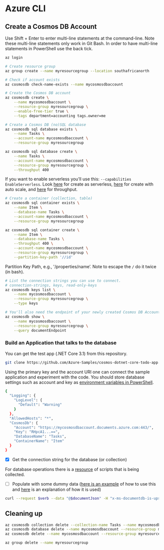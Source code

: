# Azure CLI

## Create a Cosmos DB Account

Use Shift + Enter to enter multi-line statements at the command-line. Note these multi-line statements only work in Git Bash. In order to have multi-line statements in PowerShell use the back tick.

```bash
az login

# Create resource group
az group create --name myresourcegroup --location southafricanorth

# Check if account exists
az cosmosdb check-name-exists --name mycosmosdbaccount

# Create the Cosmos DB account
az cosmosdb create \
	--name mycosmosdbaccount \
	--resource-group myresourcegroup \
	--enable-free-tier true \
	--tags department=accounting tags.owner=me

# Create a Cosmos DB (no)SQL database
az cosmosdb sql database exists \
	--name Tasks \
	--account-name mycosmosdbaccount \
	--resource-group myresourcegroup

az cosmosdb sql database create \
	--name Tasks \
	--account-name mycosmosdbaccount \
	--resource-group myresourcegroup \
	--throughput 400
```

If you want to enable serverless you’ll use this: `--capabilities EnableServerless`. Look [here](https://learn.microsoft.com/en-us/azure/cosmos-db/scripts/cli/nosql/serverless#run-the-script) for create as serverless, [here](https://learn.microsoft.com/en-us/azure/cosmos-db/scripts/cli/nosql/autoscale) for create with auto scale, and [here](https://learn.microsoft.com/en-us/azure/cosmos-db/scripts/cli/nosql/throughput) for throughput.

```bash
# Create a container (collection, table)
az cosmosdb sql container exists \
	--name Item \
	--database-name Tasks \
	--account-name mycosmosdbaccount \
	--resource-group myresourcegroup

az cosmosdb sql container create \
	--name Item \
	--database-name Tasks \
	--throughput 400 \
	--account-name mycosmosdbaccount \
	--resource-group myresourcegroup \
	--partition-key-path '//id'
```

Partition Key Path, e.g., '/properties/name’. Note to escape the `/` do it twice (in bash).

```bash
# List the connection strings you can use to connect.
# connection-strings, keys, read-only-keys
az cosmosdb keys list \
	--name mycosmosdbaccount \
	--resource-group myresourcegroup \
	--type keys

# You'll also need the endpoint of your newly created Cosmos DB Account
az cosmosdb show \
	--name mycosmosdbaccount \
	--resource-group myresourcegroup \
	--query documentEndpoint
```

### Build an Application that talks to the database

You can get the test app (.NET Core 3.1) from this repository.

```bash
git clone https://github.com/Azure-Samples/cosmos-dotnet-core-todo-app.git
```

Using the primary key and the account URI one can connect the sample application and experiment with the code. You should store database settings such as account and key as [environment variables in PowerShell](https://learn.microsoft.com/en-us/training/paths/develop-solutions-that-use-blob-storage/).

```bash
{
  "Logging": {
    "LogLevel": {
      "Default": "Warning"
    }
  },
  "AllowedHosts": "*",
  "CosmosDb": {
    "Account": "https://mycosmosdbaccount.documents.azure.com:443/",
    "Key": "RHpcA1...==",
    "DatabaseName": "Tasks",
    "ContainerName": "Item"
  }
}
```

- [x]  Get the connection string for the database (or collection)

For database operations there is a [resource](https://github.com/Krumelur/AzureScripts) of scripts that is being collected.

- [ ]  Populate with some dummy data ([here is an example](https://github.com/Krumelur/AzureScripts/blob/master/cosmosdb_create_document.sh) of how to use this and [here](https://stackoverflow.com/questions/61426902/use-bash-azure-cli-and-rest-api-to-access-cosmosdb-how-to-get-token-and-hash) is an explanation of how it is used)

```bash
curl --request $verb --data "@$documentJson" -H "x-ms-documentdb-is-upsert: $isUpsert" -H "x-ms-documentdb-partitionkey: [\"default\"]" -H "x-ms-date: $now" -H "x-ms-version: 2018-12-31" -H "Content-Type: application/json" -H "Authorization: $urlEncodedAuthString" $url
```

## Cleaning up

```bash
az cosmosdb collection delete --collection-name Tasks --name mycosmosdbaccount --resource-group myresourcegroup
az cosmosdb database delete --name mycosmosdbaccount --resource-group myresourcegroup
az cosmosdb delete --name mycosmosdbaccount --resource-group myresourcegroup

az group delete --name myresourcegroup
```